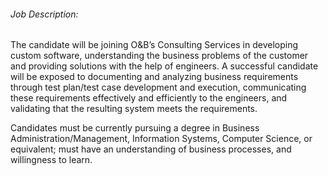 <!-- ---
layout:       jobs
class:        job
title:        "Quality Engineer Intern"
titles:        "Quality Engineer Intern"
photo: "https://www.orangeandbronze.com/assets/images/fb-careers.png"
description:  The candidate will be joining O&B’s Consulting Services in developing custom software, understanding the business problems of the customer and providing solutions with the help of engineers.
date:         2018-04-03 16:42:00 +0800
categories:   jobs
--- -->
<!-- Do not leave new lines after each element. Elements after new lines will not be rendered. -->
<h6 class="-dark">Job Description:</h6>
<p>
  The candidate will be joining O&B’s Consulting Services in developing custom software, understanding the business problems of the customer and providing solutions with the help of engineers. A successful candidate will be exposed to documenting and analyzing business requirements through test plan/test case development and execution, communicating these requirements effectively and efficiently to the engineers, and validating that the resulting system meets the requirements.
</p>
<p>
  Candidates must be currently pursuing a degree in Business Administration/Management, Information Systems, Computer Science, or equivalent; must have an understanding of business processes, and willingness to learn.
</p>